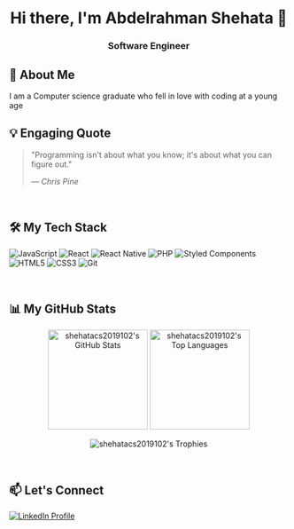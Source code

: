 <div align="center">
 
# Hi there, I'm Abdelrahman Shehata 👋
### Software Engineer
 
</div>
 
## 💫 About Me
  
I am a Computer science graduate who fell in love with coding at a young age

## 💡 Engaging Quote
 
> "Programming isn't about what you know; it's about what you can figure out." 
>
> — _Chris Pine_
 
<br>
 
## 🛠️ My Tech Stack
 
<p align="left">
  <img src="https://img.shields.io/badge/JavaScript-F7DF1E?style=for-the-badge&logo=javascript&logoColor=black" alt="JavaScript"/>
  <img src="https://img.shields.io/badge/React-61DAFB?style=for-the-badge&logo=react&logoColor=black" alt="React"/>
  <img src="https://img.shields.io/badge/React_Native-61DAFB?style=for-the-badge&logo=react&logoColor=black" alt="React Native"/>
  <img src="https://img.shields.io/badge/PHP-777BB4?style=for-the-badge&logo=php&logoColor=white" alt="PHP"/>
  <img src="https://img.shields.io/badge/Styled_Components-DB7093?style=for-the-badge&logo=styled-components&logoColor=white" alt="Styled Components">
  <img src="https://img.shields.io/badge/HTML5-E34F26?style=for-the-badge&logo=html5&logoColor=white" alt="HTML5"/>
  <img src="https://img.shields.io/badge/CSS3-1572B6?style=for-the-badge&logo=css3&logoColor=white" alt="CSS3"/>
  <img src="https://img.shields.io/badge/Git-F05032?style=for-the-badge&logo=git&logoColor=white" alt="Git"/>
</p>
 
<br>
 
## 📊 My GitHub Stats
 
<p align="center">
  <img height="180em" src="https://github-readme-stats.vercel.app/api?username=shehatacs2019102&show_icons=true&locale=en&theme=tokyonight&count_private=true" alt="shehatacs2019102's GitHub Stats" />
  <img height="180em" src="https://github-readme-stats.vercel.app/api/top-langs?username=shehatacs2019102&layout=compact&langs_count=8&theme=tokyonight" alt="shehatacs2019102's Top Languages" />
</p>
 
<p align="center">
  <img src="https://github-profile-trophy.vercel.app/?username=shehatacs2019102&theme=radical&no-frame=true&margin-w=10&title=MultiLanguage,Experience,Commits,Repositories&row=1" alt="shehatacs2019102's Trophies" />
</p>
 
<br>
 
## 📫 Let's Connect
 
<p align="left">
<a href="https://www.linkedin.com/in/abdelrahman-shehata-516439297/" target="_blank">
  <img src="https://img.shields.io/badge/LinkedIn-0077B5?style=for-the-badge&logo=linkedin&logoColor=white" alt="LinkedIn Profile"/>
</a>


</p>